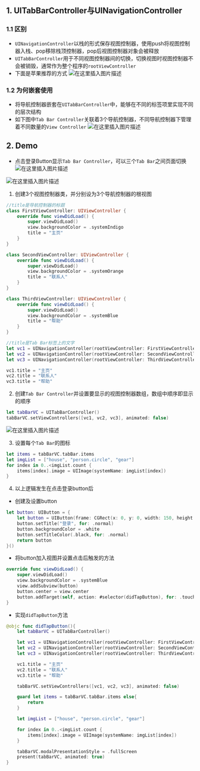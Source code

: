 ## 1. UITabBarController与UINavigationController
### 1.1 区别
- `UINavigationController`以栈的形式保存视图控制器，使用push将视图控制器入栈、pop移除栈顶控制器，pop后视图控制器对象会被释放
- `UITabBarController`用于不同视图控制器间的切换，切换视图时视图控制器不会被销毁，通常作为整个程序的`rootViewController`
- 下面是苹果推荐的方式
![在这里插入图片描述](https://img-blog.csdnimg.cn/20210207230517212.png?x-oss-process=image/watermark,type_ZmFuZ3poZW5naGVpdGk,shadow_10,text_aHR0cHM6Ly9ibG9nLmNzZG4ubmV0L3FxXzM1MDg3NDI1,size_16,color_FFFFFF,t_70)
### 1.2 为何嵌套使用
- 将导航控制器嵌套在`UITabBarController`中，能够在不同的标签项里实现不同的层次结构
- 如下图中`Tab Bar Controller`关联着3个导航控制器，不同导航控制器下管理着不同数量的`View Controller`
![在这里插入图片描述](https://img-blog.csdnimg.cn/20210207231055403.png?x-oss-process=image/watermark,type_ZmFuZ3poZW5naGVpdGk,shadow_10,text_aHR0cHM6Ly9ibG9nLmNzZG4ubmV0L3FxXzM1MDg3NDI1,size_16,color_FFFFFF,t_70)

## 2. Demo
- 点击登录Button显示`Tab Bar Controller`，可以三个`Tab Bar`之间页面切换
![在这里插入图片描述](https://img-blog.csdnimg.cn/20210207233610445.PNG?x-oss-process=image/watermark,type_ZmFuZ3poZW5naGVpdGk,shadow_10,text_aHR0cHM6Ly9ibG9nLmNzZG4ubmV0L3FxXzM1MDg3NDI1,size_16,color_FFFFFF,t_70)

![在这里插入图片描述](https://img-blog.csdnimg.cn/2021020723302284.JPEG?x-oss-process=image/watermark,type_ZmFuZ3poZW5naGVpdGk,shadow_10,text_aHR0cHM6Ly9ibG9nLmNzZG4ubmV0L3FxXzM1MDg3NDI1,size_16,color_FFFFFF,t_70)

1. 创建3个视图控制器类，并分别设为3个导航控制器的根视图

```swift
//title是导航控制器的标题
class FirstViewController: UIViewController {
    override func viewDidLoad() {
        super.viewDidLoad()
        view.backgroundColor = .systemIndigo
        title = "主页"
    }
}

class SecondViewController: UIViewController {
    override func viewDidLoad() {
        super.viewDidLoad()
        view.backgroundColor = .systemOrange
        title = "联系人"
    }
}

class ThirdViewController: UIViewController {
    override func viewDidLoad() {
        super.viewDidLoad()
        view.backgroundColor = .systemBlue
        title = "帮助"
    }
}

//title是Tab Bar标签上的文字
let vc1 = UINavigationController(rootViewController: FirstViewController())
let vc2 = UINavigationController(rootViewController: SecondViewController())
let vc3 = UINavigationController(rootViewController: ThirdViewController())

vc1.title = "主页"
vc2.title = "联系人"
vc3.title = "帮助"
```
2. 创建`Tab Bar Controller`并设置要显示的视图控制器数组，数组中顺序即显示的顺序

```swift
let tabBarVC = UITabBarController()
tabBarVC.setViewControllers([vc1, vc2, vc3], animated: false)
```
![在这里插入图片描述](https://img-blog.csdnimg.cn/20210207234819111.png)

3. 设置每个`Tab Bar`的图标

```swift
let items = tabBarVC.tabBar.items
let imgList = ["house", "person.circle", "gear"]
for index in 0..<imgList.count {
    items[index].image = UIImage(systemName: imgList[index])
}
```
4. 以上逻辑发生在点击登录button后
- 创建及设置button

```swift
let button: UIButton = {
    let button = UIButton(frame: CGRect(x: 0, y: 0, width: 150, height: 50))
    button.setTitle("登录", for: .normal)
    button.backgroundColor = .white
    button.setTitleColor(.black, for: .normal)
    return button
}()
```

- 将button加入视图并设置点击后触发的方法

```swift
override func viewDidLoad() {
    super.viewDidLoad()
    view.backgroundColor = .systemBlue
    view.addSubview(button)
    button.center = view.center
    button.addTarget(self, action: #selector(didTapButton), for: .touchUpInside)
}
```

- 实现`didTapButton`方法

```swift
@objc func didTapButton(){
    let tabBarVC = UITabBarController()

    let vc1 = UINavigationController(rootViewController: FirstViewController())
    let vc2 = UINavigationController(rootViewController: SecondViewController())
    let vc3 = UINavigationController(rootViewController: ThirdViewController())

    vc1.title = "主页"
    vc2.title = "联系人"
    vc3.title = "帮助"

    tabBarVC.setViewControllers([vc1, vc2, vc3], animated: false)

    guard let items = tabBarVC.tabBar.items else{
        return
    }

    let imgList = ["house", "person.circle", "gear"]

    for index in 0..<imgList.count {
        items[index].image = UIImage(systemName: imgList[index])
    }

    tabBarVC.modalPresentationStyle = .fullScreen
    present(tabBarVC, animated: true)
}
```
